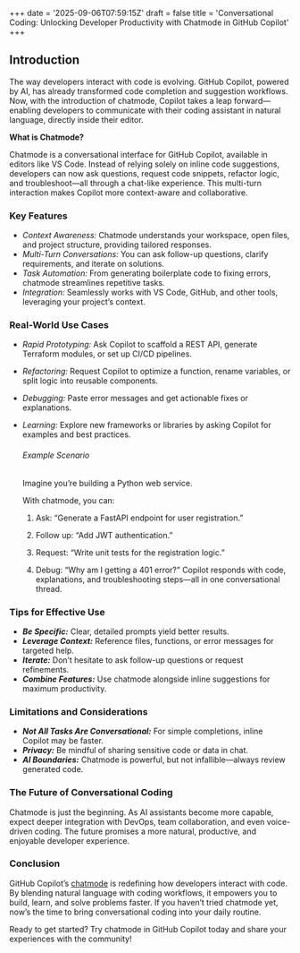 +++
date = '2025-09-06T07:59:15Z'
draft = false
title = 'Conversational Coding: Unlocking Developer Productivity with Chatmode in GitHub Copilot'
+++

## Introduction

The way developers interact with code is evolving. GitHub Copilot, powered by AI, has already transformed code completion and suggestion workflows. Now, with the introduction of chatmode, Copilot takes a leap forward—enabling developers to communicate with their coding assistant in natural language, directly inside their editor.

**What is Chatmode?**

Chatmode is a conversational interface for GitHub Copilot, available in editors like VS Code. Instead of relying solely on inline code suggestions, developers can now ask questions, request code snippets, refactor logic, and troubleshoot—all through a chat-like experience. This multi-turn interaction makes Copilot more context-aware and collaborative.

### Key Features

- *Context Awareness:* Chatmode understands your workspace, open files, and project structure, providing tailored responses.
- *Multi-Turn Conversations:* You can ask follow-up questions, clarify requirements, and iterate on solutions.
- *Task Automation:* From generating boilerplate code to fixing errors, chatmode streamlines repetitive tasks.
- *Integration:* Seamlessly works with VS Code, GitHub, and other tools, leveraging your project’s context.

### Real-World Use Cases
- *Rapid Prototyping:* Ask Copilot to scaffold a REST API, generate Terraform modules, or set up CI/CD pipelines.
- *Refactoring:* Request Copilot to optimize a function, rename variables, or split logic into reusable components.
- *Debugging:* Paste error messages and get actionable fixes or explanations.
- *Learning:* Explore new frameworks or libraries by asking Copilot for examples and best practices.

  ###### Example Scenario

  Imagine you’re building a Python web service.

  With chatmode, you can:

  1. Ask: “Generate a FastAPI endpoint for user registration.”

  2. Follow up: “Add JWT authentication.”

  3. Request: “Write unit tests for the registration logic.”

  4. Debug: “Why am I getting a 401 error?”
     Copilot responds with code, explanations, and troubleshooting steps—all in one conversational thread.

### Tips for Effective Use

- **_Be Specific:_** Clear, detailed prompts yield better results.
- **_Leverage Context:_** Reference files, functions, or error messages for targeted help.
- **_Iterate:_** Don’t hesitate to ask follow-up questions or request refinements.
- **_Combine Features:_** Use chatmode alongside inline suggestions for maximum productivity.

### Limitations and Considerations

- **_Not All Tasks Are Conversational:_** For simple completions, inline Copilot may be faster.
- **_Privacy:_** Be mindful of sharing sensitive code or data in chat.
- **_AI Boundaries:_** Chatmode is powerful, but not infallible—always review generated code.

### The Future of Conversational Coding

Chatmode is just the beginning. As AI assistants become more capable, expect deeper integration with DevOps, team collaboration, and even voice-driven coding. The future promises a more natural, productive, and enjoyable developer experience.

### Conclusion

GitHub Copilot’s [chatmode](https://github.com/github/awesome-copilot/tree/main/chatmodes) is redefining how developers interact with code. By blending natural language with coding workflows, it empowers you to build, learn, and solve problems faster. If you haven’t tried chatmode yet, now’s the time to bring conversational coding into your daily routine.

Ready to get started? Try chatmode in GitHub Copilot today and share your experiences with the community!
